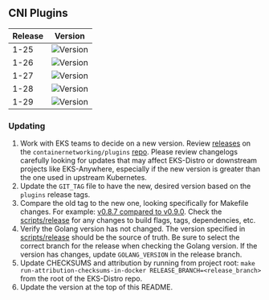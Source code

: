 ## CNI Plugins

| Release | Version                                                      |
|---------|--------------------------------------------------------------|
| 1-25    | ![Version](https://img.shields.io/badge/version-v1.3.0-blue) |
| 1-26    | ![Version](https://img.shields.io/badge/version-v1.3.0-blue) |
| 1-27    | ![Version](https://img.shields.io/badge/version-v1.3.0-blue) |
| 1-28    | ![Version](https://img.shields.io/badge/version-v1.3.0-blue) |
| 1-29    | ![Version](https://img.shields.io/badge/version-v1.4.0-blue) |

### Updating

1. Work with EKS teams to decide on a new version. Review
   [releases](https://github.com/containernetworking/plugins/releases) on the
   `containernetworking/plugins` [repo](https://github.com/containernetworking/plugins).
   Please review changelogs carefully looking for updates that may affect EKS-Distro
   or downstream projects like EKS-Anywhere, especially if the new version is greater than the one used in
   upstream Kubernetes.
2. Update the `GIT_TAG` file to have the new, desired version based on the
   `plugins` release tags.
3. Compare the old tag to the new one, looking specifically for Makefile changes.
   For example:
   [v0.8.7 compared to v0.9.0](https://github.com/containernetworking/plugins/compare/v0.8.7...v0.9.0).
   Check the [scripts/release](https://github.com/containernetworking/plugins/blob/main/scripts/release.sh)
   for any changes to build flags, tags, dependencies, etc.
4. Verify the Golang version has not changed. The version specified in
   [scripts/release](https://github.com/containernetworking/plugins/blob/main/scripts/release.sh) should be the
   source of truth. Be sure to select the correct branch for the release when
   checking the Golang version. If the version has changes, update
   `GOLANG_VERSION` in the release branch.
5. Update CHECKSUMS and attribution by running from project root:
   `make run-attribution-checksums-in-docker RELEASE_BRANCH=<release_branch>`
   from the root of the EKS-Distro repo.
6. Update the version at the top of this README.
